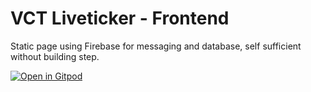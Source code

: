 # VCT Liveticker - Frontend

Static page using Firebase for messaging and database, self sufficient without building step.

[![Open in Gitpod](https://gitpod.io/button/open-in-gitpod.svg)](https://gitpod.io/#https://github.com/JamesCullum/vct-liveticker)